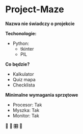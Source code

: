 # Project-Maze
**Nazwa nie świadczy o projekcie**

**Techonologie:**
* Python: 
  * tkinter
  * PIL
  
**Co będzie?**
* Kalkulator
* Quiz mapa
* Checklista

**Minimalne wymagania sprzętowe**
* Procesor: Tak
* Myszka: Tak
* Monitor: Tak

&#x1F34E; &#x1F4D7; &#x1F39B; &#x1f40b;

